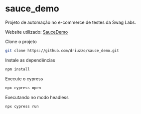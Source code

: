 # sauce_demo

Projeto de automação no e-commerce de testes da Swag Labs.

Website utilizado: [SauceDemo](http://saucedemo.com/)

Clone o projeto

```bash
git clone https://github.com/driuzzo/sauce_demo.git
```

Instale as dependências

```bash
npm install
```

Execute o cypress

```bash
npx cypress open
```

Executando no modo headless
```bash
npx cypress run
```
